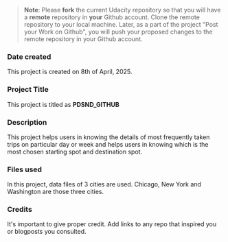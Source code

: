 >**Note**: Please **fork** the current Udacity repository so that you will have a **remote** repository in **your** Github account. Clone the remote repository to your local machine. Later, as a part of the project "Post your Work on Github", you will push your proposed changes to the remote repository in your Github account.

### Date created
This project is created on 8th of April, 2025.

### Project Title
This project is titled as **PDSND_GITHUB**

### Description
This project helps users in knowing the details of most frequently taken trips on particular day or week and helps users in knowing which is the most chosen starting spot and destination spot.  

### Files used
In this project, data files of 3 cities are used. Chicago, New York and Washington are those three cities.

### Credits
It's important to give proper credit. Add links to any repo that inspired you or blogposts you consulted.

